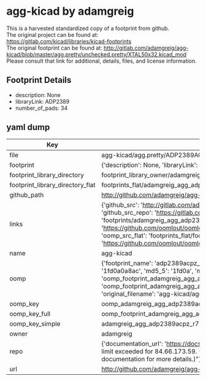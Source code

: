# agg-kicad by adamgreig  
This is a harvested standardized copy of a footprint from github.  
The original project can be found at:  
https://gitlab.com/kicad/libraries/kicad-footprints  
The original footprint can be found at:
http://gitlab.com/adamgreig/agg-kicad/blob/master/agg.pretty/unchecked.pretty/XTAL50x32.kicad_mod
Please consult that link for additional, details, files, and license information.  
## Footprint Details
* description: None  
* libraryLink: ADP2389  
* number_of_pads: 34  
## yaml dump  
| Key | Value |  
| --- | --- |  
| file | agg-kicad/agg.pretty/ADP2389ACPZ-R7.kicad_mod |  
| footprint | {'description': None, 'libraryLink': 'ADP2389', 'number_of_pads': 34} |  
| footprint_library_directory | footprint_library_owner/adamgreig_agg-kicad |  
| footprint_library_directory_flat | footprints_flat/adamgreig_agg_adp2389acpz_r7/working |  
| github_path | http://github.com/adamgreig/agg-kicad/blob/master/agg.pretty/ADP2389ACPZ-R7.kicad_mod |  
| links | {'github_src': 'http://gitlab.com/adamgreig/agg-kicad/blob/master/agg.pretty/unchecked.pretty/XTAL50x32.kicad_mod', 'github_src_repo': 'https://gitlab.com/kicad/libraries/kicad-footprints', 'oomp_bot': 'footprints/adamgreig_agg_adp2389acpz_r7/working', 'oomp_bot_github': 'https://github.com/oomlout/oomlout_oomp_footprint_bot/tree/main/footprints/adamgreig_agg_adp2389acpz_r7/working', 'oomp_src_flat': 'footprints_flat/footprints_flat/adamgreig_agg_adp2389acpz_r7/working', 'oomp_src_flat_github': 'https://github.com/oomlout/oomlout_oomp_footprint_src/tree/main/footprints_flat/adamgreig_agg_adp2389acpz_r7/working'} |  
| name | agg-kicad |  
| oomp | {'footprint_name': 'adp2389acpz_r7', 'library_name': 'agg', 'md5': '1fd0a0a8ac9773bde2b9b775f506ad25', 'md5_10': '1fd0a0a8ac', 'md5_5': '1fd0a', 'md5_6': '1fd0a0', 'oomp_key': 'oomp_adamgreig_agg_adp2389acpz_r7', 'oomp_key_extra': 'oomp_footprint_adamgreig_agg_adp2389acpz_r7', 'oomp_key_full': 'oomp_footprint_adamgreig_agg_adp2389acpz_r7_1fd0a0', 'oomp_key_simple': 'adamgreig_agg_adp2389acpz_r7', 'original_filename': 'agg-kicad/agg.pretty/ADP2389ACPZ-R7.kicad_mod', 'owner_name': 'adamgreig'} |  
| oomp_key | oomp_adamgreig_agg_adp2389acpz_r7 |  
| oomp_key_full | oomp_footprint_adamgreig_agg_adp2389acpz_r7 |  
| oomp_key_simple | adamgreig_agg_adp2389acpz_r7 |  
| owner | adamgreig |  
| repo | {'documentation_url': 'https://docs.github.com/rest/overview/resources-in-the-rest-api#rate-limiting', 'message': "API rate limit exceeded for 84.66.173.59. (But here's the good news: Authenticated requests get a higher rate limit. Check out the documentation for more details.)"} |  
| url | http://github.com/adamgreig/agg-kicad |  

